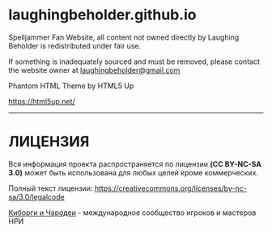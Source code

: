 # laughingbeholder.github.io
Spelljammer Fan Website, all content not owned directly by Laughing Beholder is redistributed under fair use. 

If something is inadequately sourced and must be removed, please contact the website owner at laughingbeholder@gmail.com


Phantom HTML Theme by HTML5 Up

https://html5up.net/

  
----------------------
 
 # ЛИЦЕНЗИЯ

Вся информация проекта распространяется по лицензии **(CC BY-NC-SA 3.0)** может быть использована для любых целей кроме коммерческих.

Полный текст лицензии: https://creativecommons.org/licenses/by-nc-sa/3.0/legalcode

[Киборги и Чародеи](https://cyborgsandmages.com/) - международное сообщество игроков и мастеров НРИ

